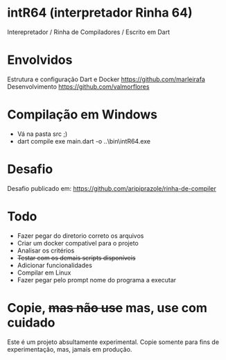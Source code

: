 # intR64 (interpretador Rinha 64)
Interepretador / Rinha de Compiladores / Escrito em Dart

# Envolvidos

Estrutura e configuração Dart e Docker <https://github.com/marleirafa>
Desenvolvimento <https://github.com/valmorflores>

# Compilação em Windows
- Vá na pasta src ;)
- dart compile exe main.dart -o ..\bin\intR64.exe

# Desafio

Desafio publicado em:
https://github.com/aripiprazole/rinha-de-compiler

# Todo
- Fazer pegar do diretorio correto os arquivos
- Criar um docker compativel para o projeto
- Analisar os critérios
- ~~Testar com os demais scripts disponíveis~~
- Adicionar funcionalidades
- Compilar em Linux
- Fazer pegar pelo prompt nome do programa a executar

# Copie, ~~mas não use~~ mas, use com cuidado
Este é um projeto absultamente experimental. Copie somente para fins de experimentação, mas, jamais em produção.


